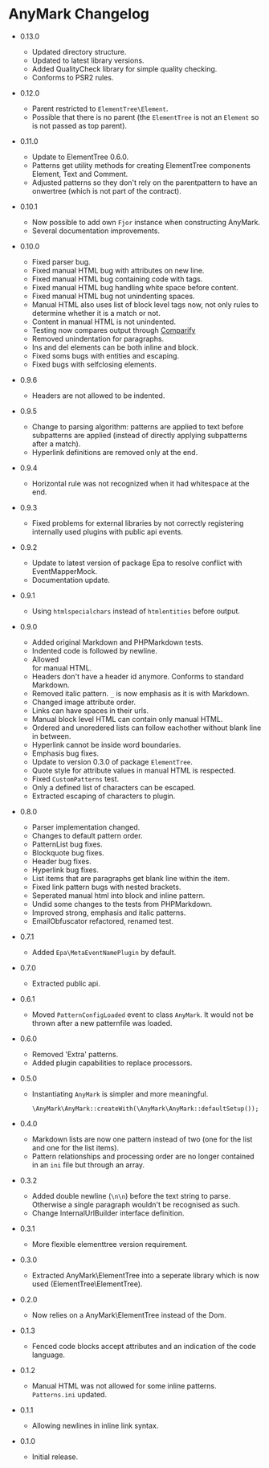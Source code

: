 AnyMark Changelog
=================

*   0.13.0

    *   Updated directory structure.
    *   Updated to latest library versions.
    *   Added QualityCheck library for simple quality checking.
    *   Conforms to PSR2 rules.

*	0.12.0

	*	Parent restricted to `ElementTree\Element`.
	*	Possible that there is no parent (the `ElementTree` is not an `Element`
		so is not passed as top parent).

*	0.11.0

	*	Update to ElementTree 0.6.0.
	*	Patterns get utility methods for creating ElementTree components Element,
		Text and Comment.
	*	Adjusted patterns so they don't rely on the parentpattern to have
		an onwertree (which is not part of the contract).

*	0.10.1

	*	Now possible to add own `Fjor` instance when constructing AnyMark.
	*	Several documentation improvements.

*	0.10.0

	*	Fixed parser bug.
	*	Fixed manual HTML bug with attributes on new line.
	*	Fixed manual HTML bug containing code with tags.
	*	Fixed manual HTML bug handling white space before content.
	*	Fixed manual HTML bug not unindenting spaces.
	*	Manual HTML also uses list of block level tags now, not only rules to determine
		whether it is a match or not.
	*	Content in manual HTML is not unindented.
	*	Testing now compares output through [Comparify](https://github.com/koenhoeymans/Comparify)
	*	Removed unindentation for paragraphs.
	*	Ins and del elements can be both inline and block.
	*	Fixed soms bugs with entities and escaping.
	*	Fixed bugs with selfclosing elements.

*	0.9.6

	*	Headers are not allowed to be indented.

*	0.9.5

	*	Change to parsing algorithm: patterns are applied to text before subpatterns
		are applied (instead of directly applying subpatterns after a match).
	*	Hyperlink definitions are removed only at the end.

*	0.9.4

	*	Horizontal rule was not recognized when it had whitespace at the end.

*	0.9.3

	*	Fixed problems for external libraries by not correctly registering internally
		used plugins with public api events.

*	0.9.2

	*	Update to latest version of package Epa to resolve conflict with EventMapperMock.
	*	Documentation update.

*	0.9.1

	*	Using `htmlspecialchars` instead of `htmlentities` before output.

*	0.9.0

	*	Added original Markdown and PHPMarkdown tests.
	*	Indented code is followed by newline.
	*	Allowed <br> for manual HTML.
	*	Headers don't have a header id anymore. Conforms to standard Markdown.
	*	Removed italic pattern. `_` is now emphasis as it is with Markdown.
	*	Changed image attribute order.
	*	Links can have spaces in their urls.
	*	Manual block level HTML can contain only manual HTML.
	*	Ordered and unoredered lists can follow eachother without blank line in between.
	*	Hyperlink cannot be inside word boundaries.
	*	Emphasis bug fixes.
	*	Update to version 0.3.0 of package `ElementTree`.
	*	Quote style for attribute values in manual HTML is respected.
	*	Fixed `CustomPatterns` test.
	*	Only a defined list of characters can be escaped.
	*	Extracted escaping of characters to plugin.

*	0.8.0

	*	Parser implementation changed.
	*	Changes to default pattern order.
	*	PatternList bug fixes.
	*	Blockquote bug fixes.
	*	Header bug fixes.
	*	Hyperlink bug fixes. 
	*	List items that are paragraphs get blank line within the item.
	*	Fixed link pattern bugs with nested brackets.
	*	Seperated manual html into block and inline pattern.
	*	Undid some changes to the tests from PHPMarkdown.
	*	Improved strong, emphasis and italic patterns.
	*	EmailObfuscator refactored, renamed test.

*	0.7.1

	*	Added `Epa\MetaEventNamePlugin` by default.

*	0.7.0

	*	Extracted public api.

*	0.6.1

	*	Moved `PatternConfigLoaded` event to class `AnyMark`. It would not be
		thrown after a new patternfile was loaded.

*	0.6.0

	*	Removed 'Extra' patterns.
	*	Added plugin capabilities to replace processors.

*	0.5.0

	*	Instantiating `AnyMark` is simpler and more meaningful.

			\AnyMark\AnyMark::createWith(\AnyMark\AnyMark::defaultSetup());

*	0.4.0

	*	Markdown lists are now one pattern instead of two (one for the list and
		one for the list items).
	*	Pattern relationships and processing order are no longer contained in an
		`ini` file but through an array.

*	0.3.2

	*	Added double newline (`\n\n`) before the text string to parse. Otherwise
		a single paragraph wouldn't be recognised as such.
	*	Change InternalUrlBuilder interface definition.

*	0.3.1

	*	More flexible elementtree version requirement.

*	0.3.0

	*	Extracted AnyMark\ElementTree into a seperate library which
		is now used (ElementTree\ElementTree).

*	0.2.0

	*	Now relies on a AnyMark\ElementTree instead of the Dom.

*	0.1.3

	*	Fenced code blocks accept attributes and an indication of the code language.

*	0.1.2

	*	Manual HTML was not allowed for some inline patterns. `Patterns.ini` updated.

*	0.1.1

	*	Allowing newlines in inline link syntax.

*	0.1.0

	*	Initial release.